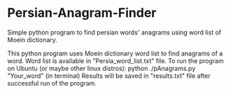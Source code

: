 # Persian-Anagram-Finder
Simple python program to find persian words' anagrams using word list of Moein dictionary.

This python program uses Moein dictionary word list to find anagrams of a word. Word list is available in "Persia_word_list.txt" file.
To run the program on Ubuntu (or maybe other linux distros): python ./pAnagrams.py "Your_word" (in terminal)
Results will be saved in "results.txt" file after successful run of the program.
